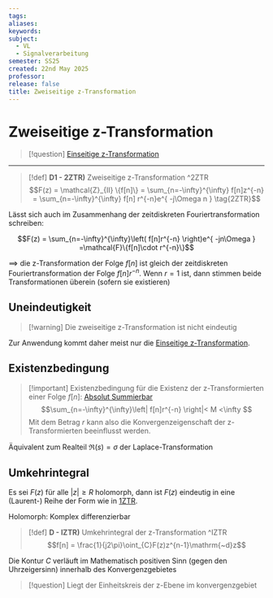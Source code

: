 ```yaml
---
tags: 
aliases: 
keywords: 
subject:
  - VL
  - Signalverarbeitung
semester: SS25
created: 22nd May 2025
professor:
release: false
title: Zweiseitige z-Transformation
---
```


# Zweiseitige z-Transformation

> [!question] [Einseitige z-Transformation](z-Transformation.md)

---

> [!def] **D1 - 2ZTR)** Zweiseitige z-Transformation ^2ZTR
$$F(z) = \mathcal{Z}_{II} \{f[n]\} = \sum_{n=-\infty}^{\infty} f[n]z^{-n} = \sum_{n=-\infty}^{\infty} f[n] r^{-n}e^{ -j\Omega n } \tag{2ZTR}$$

Lässt sich auch im Zusammenhang der zeitdiskreten Fouriertransformation schreiben:

$$F(z) = \sum_{n=-\infty}^{\infty}\left( f[n]r^{-n} \right)e^{ -jn\Omega } =\mathcal{F}\{f[n]\cdot r^{-n}\}$$

$\implies$ die z-Transformation der Folge $f[n]$ ist gleich der zeitdiskreten Fouriertransformation der Folge $f[n]r^{-n}$. Wenn $r=1$ ist, dann stimmen beide Transformationen überein (sofern sie existieren)

## Uneindeutigkeit

> [!warning] Die zweiseitige z-Transformation ist nicht eindeutig

Zur Anwendung kommt daher meist nur die [Einseitige z-Transformation](z-Transformation.md).

## Existenzbedingung

> [!important] Existenzbedingung für die Existenz der z-Transformierten einer Folge $f[n]$: [Absolut Summierbar](../Mathematik/Analysis/Folgen.md)
> $$\sum_{n=-\infty}^{\infty}\left| f[n]r^{-n} \right|< M <\infty $$
> Mit dem Betrag $r$ kann also die Konvergenzeigenschaft der z-Transformierten beeinflusst werden. 

Äquivalent zum Realteil $\Re (s) = \sigma$ der Laplace-Transformation

## Umkehrintegral

Es sei $F(z)$ für alle $\lvert z \rvert \geq R$ holomorph, dann ist $F(z)$ eindeutig in eine (Laurent-) Reihe der Form wie in [1ZTR](z-Transformation#^1ZTR).

Holomorph: Komplex differenzierbar


> [!def] **D - IZTR)** Umkehrintegral der z-Transformation ^IZTR
>  $$f[n] = \frac{1}{j2\pi}\oint_{C}F(z)z^{n-1}\mathrm{~d}z$$

Die Kontur $C$ verläuft im Mathematisch positiven Sinn (gegen den Uhrzeigersinn) innerhalb des Konvergenzgebietes

> [!question] Liegt der Einheitskreis der z-Ebene im konvergenzgebiet

